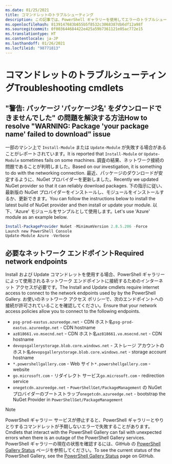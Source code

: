 ```yaml
---
ms.date: 01/25/2021
title: コマンドレットのトラブルシューティング
description: この記事では、PowerShell ギャラリーを使用してエラーのトラブルシューティングを行うための情報と手順を示します
ms.openlocfilehash: 8139147683b655b5f8532c3068387db6df12a98f
ms.sourcegitcommit: 0f003644684422e425a59b7361121e05ac772e15
ms.translationtype: HT
ms.contentlocale: ja-JP
ms.lasthandoff: 01/26/2021
ms.locfileid: "98771813"
---
```

# <a name="troubleshooting-cmdlets"></a><span data-ttu-id="5d135-103">コマンドレットのトラブルシューティング</span><span class="sxs-lookup"><span data-stu-id="5d135-103">Troubleshooting cmdlets</span></span>

## <a name="how-to-resolve-warning-package-your-package-name-failed-to-download-issue"></a><span data-ttu-id="5d135-104">"警告: パッケージ 'パッケージ名' をダウンロードできませんでした" の問題を解決する方法</span><span class="sxs-lookup"><span data-stu-id="5d135-104">How to resolve "WARNING: Package 'your package name' failed to download" issue</span></span>

<span data-ttu-id="5d135-105">一部のマシン上で `Install-Module` または `Update-Module` が失敗する場合があることがレポートされています。</span><span class="sxs-lookup"><span data-stu-id="5d135-105">It is reported that `Install-Module` or `Update-Module` sometimes fails on some machines.</span></span> <span data-ttu-id="5d135-106">調査の結果、ネットワーク接続の問題であることが判明しました。</span><span class="sxs-lookup"><span data-stu-id="5d135-106">Based on our investigation, it is something to do with the networking connection.</span></span> <span data-ttu-id="5d135-107">最近、パッケージのダウンロードが安定するように、NuGet プロバイダーを更新しました。</span><span class="sxs-lookup"><span data-stu-id="5d135-107">Recently we updated NuGet provider so that it can reliably download packages.</span></span> <span data-ttu-id="5d135-108">下の指示に従い、最新版の NuGet プロバイダーをインストールし、モジュールをインストールするか、更新できます。</span><span class="sxs-lookup"><span data-stu-id="5d135-108">You can follow the instructions below to install the latest build of NuGet provider and then install or update your module.</span></span> <span data-ttu-id="5d135-109">以下、'Azure' モジュールをサンプルとして使用します。</span><span class="sxs-lookup"><span data-stu-id="5d135-109">Let's use 'Azure' module as an example below.</span></span>

```powershell
Install-PackageProvider NuGet -MinimumVersion 2.8.5.206 -Force
Launch new PowerShell Console
Update-Module Azure -Verbose
```

## <a name="required-network-endpoints"></a><span data-ttu-id="5d135-110">必要なネットワーク エンドポイント</span><span class="sxs-lookup"><span data-stu-id="5d135-110">Required network endpoints</span></span>

<span data-ttu-id="5d135-111">Install および Update コマンドレットを使用する場合、PowerShell ギャラリーによって使用されるネットワーク エンドポイントに接続するためのインターネット アクセスが必要です。</span><span class="sxs-lookup"><span data-stu-id="5d135-111">The Install and Update cmdlets require internet access to connect to the network endpoints used by by the PowerShell Gallery.</span></span> <span data-ttu-id="5d135-112">お使いのネットワーク アクセス ポリシーで、次のエンドポイントへの接続が許可されていることを確認してください。</span><span class="sxs-lookup"><span data-stu-id="5d135-112">Ensure that your network access policies allow you to connect to the following endpoints.</span></span>

- <span data-ttu-id="5d135-113">`psg-prod-eastus.azureedge.net` - CDN ホスト名</span><span class="sxs-lookup"><span data-stu-id="5d135-113">`psg-prod-eastus.azureedge.net` - CDN hostname</span></span>
- <span data-ttu-id="5d135-114">`az818661.vo.msecnd.net` - CDN ホスト名</span><span class="sxs-lookup"><span data-stu-id="5d135-114">`az818661.vo.msecnd.net` - CDN hostname</span></span>
- <span data-ttu-id="5d135-115">`devopsgallerystorage.blob.core.windows.net` - ストレージ アカウントのホスト名</span><span class="sxs-lookup"><span data-stu-id="5d135-115">`devopsgallerystorage.blob.core.windows.net` - storage account hostname</span></span>
- <span data-ttu-id="5d135-116">`*.powershellgallery.com` - Web サイト</span><span class="sxs-lookup"><span data-stu-id="5d135-116">`*.powershellgallery.com` - website</span></span>
- <span data-ttu-id="5d135-117">`go.microsoft.com` - リダイレクト サービス</span><span class="sxs-lookup"><span data-stu-id="5d135-117">`go.microsoft.com` - redirection service</span></span>
- <span data-ttu-id="5d135-118">`onegetcdn.azureedge.net` - `PowerShellGet/PackageManagement` の NuGet プロバイダーのブートストラップ</span><span class="sxs-lookup"><span data-stu-id="5d135-118">`onegetcdn.azureedge.net` - bootstrap the NuGet Provider in `PowerShellGet/PackageManagement`</span></span>

> [!NOTE]
> <span data-ttu-id="5d135-119">PowerShell ギャラリー サービスが停止すると、PowerShell ギャラリーとやりとりするコマンドレットが予期しないエラーで失敗することがあります。</span><span class="sxs-lookup"><span data-stu-id="5d135-119">Cmdlets that interact with the PowerShell Gallery can fail with unexpected errors when there is an outage of the PowerShell Gallery services.</span></span> <span data-ttu-id="5d135-120">PowerShell ギャラリーの現在の状態を確認するには、GitHub の [PowerShell Gallery Status](https://github.com/PowerShell/PowerShellGallery/blob/master/psgallery_status.md) ページを参照してください。</span><span class="sxs-lookup"><span data-stu-id="5d135-120">To see the current status of the PowerShell Gallery, see the [PowerShell Gallery Status](https://github.com/PowerShell/PowerShellGallery/blob/master/psgallery_status.md) page on GitHub.</span></span>
